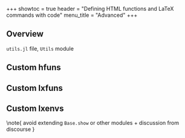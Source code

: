 +++
showtoc = true
header = "Defining HTML functions and LaTeX commands with code"
menu_title = "Advanced"
+++

## Overview

`utils.jl` file, `Utils` module

## Custom hfuns

## Custom lxfuns

## Custom lxenvs

\note{
  avoid extending `Base.show` or other modules + discussion from discourse
}
